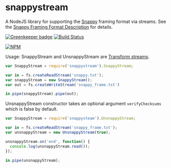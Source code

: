 snappystream
===========

A NodeJS library for supporting the
[Snappy](https://code.google.com/p/snappy/) framing format via streams. See
the [Snappy Framing Format
Description](https://github.com/google/snappy/blob/master/framing_format.txt) for
details.

[![Greenkeeper badge](https://badges.greenkeeper.io/dudleycarr/snappystream.svg)](https://greenkeeper.io/)
[![Build Status](https://travis-ci.org/dudleycarr/snappystream.svg?branch=master)](https://travis-ci.org/dudleycarr/snappystream)


[![NPM](https://nodei.co/npm/snappystream.png?downloads=true)](https://nodei.co/npm/snappystream/)

Usage:
SnappyStream and UnsnappyStream are
[Transform streams](http://nodejs.org/api/stream.html#stream_class_stream_transform).

```javascript
var SnappyStream = require('snappystream').SnappyStream;

var in = fs.createReadStream('snappy.txt');
var snappyStream = new SnappyStream();
var out = fs.createWriteStream('snappy_frame.txt')

in.pipe(snappyStream).pipe(out);
```

UnsnappyStream constructor takes an optional argument ```verifyChecksums```
which is false by default.

```javascript
var SnappyStream = require('snappysteam').UnsnappyStream;

var in = fs.createReadStream('snappy_frame.txt');
var unsnappyStream = new UnsnappyStream(true);

unsnappyStream.on('end', function() {
  console.log(unsnappyStream.read());
});

in.pipe(unsnappyStream);
```
